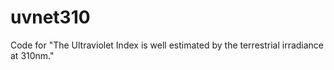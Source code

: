 # uvnet310
Code for "The Ultraviolet Index is well estimated by the terrestrial irradiance at 310nm." 
